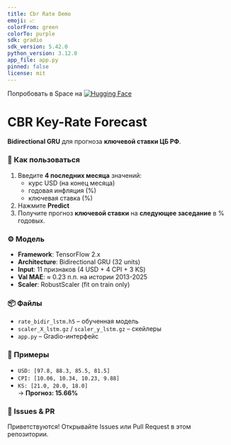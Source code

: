 ```yaml
---
title: Cbr Rate Demo
emoji: 📈
colorFrom: green
colorTo: purple
sdk: gradio
sdk_version: 5.42.0
python_version: 3.12.0
app_file: app.py
pinned: false
license: mit
---
```

Попробовать в Space на [![Hugging Face](https://img.shields.io/badge/Hugging%20Face-FFD21E?logo=huggingface&logoColor=000)](https://huggingface.co/spaces/ruslan-t/cbr-rate-demo)

# CBR Key-Rate Forecast  
**Bidirectional GRU** для прогноза **ключевой ставки ЦБ РФ**.

### 🚀 Как пользоваться
1. Введите **4 последних месяца** значений:
   - курс USD (на конец месяца)  
   - годовая инфляция (%)  
   - ключевая ставка (%)  
2. Нажмите **Predict**  
3. Получите прогноз **ключевой ставки** на **следующее заседание** в % годовых.

### ⚙️ Модель
- **Framework**: TensorFlow 2.x  
- **Architecture**: Bidirectional GRU (32 units)  
- **Input**: 11 признаков (4 USD + 4 CPI + 3 KS)  
- **Val MAE**: ≈ 0.23 п.п. на истории 2013-2025  
- **Scaler**: RobustScaler (fit on train only)

### 📦 Файлы
- `rate_bidir_lstm.h5` – обученная модель  
- `scaler_X_lstm.gz` / `scaler_y_lstm.gz` – скейлеры  
- `app.py` – Gradio-интерфейс

### 📝 Примеры
- `USD: [97.8, 88.3, 85.5, 81.5]`  
- `CPI: [10.06, 10.34, 10.23, 9.88]`  
- `KS: [21.0, 20.0, 18.0]`  
→ **Прогноз: 15.66%**

### 🐛 Issues & PR
Приветствуются! Открывайте Issues или Pull Request в этом репозитории.
